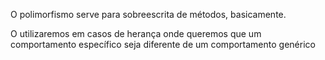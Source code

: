 O polimorfismo serve para sobreescrita de métodos, basicamente.

O utilizaremos em casos de herança onde queremos que um comportamento específico seja diferente de um comportamento genérico